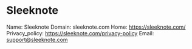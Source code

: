 
# Sleeknote

Name: Sleeknote
Domain: sleeknote.com
Home: https://sleeknote.com/
Privacy_policy: https://sleeknote.com/privacy-policy
Email: support@sleeknote.com
